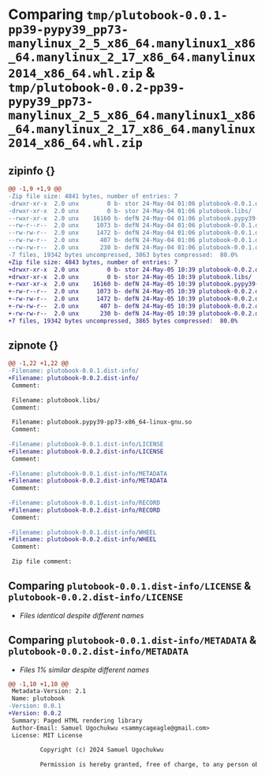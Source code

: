 # Comparing `tmp/plutobook-0.0.1-pp39-pypy39_pp73-manylinux_2_5_x86_64.manylinux1_x86_64.manylinux_2_17_x86_64.manylinux2014_x86_64.whl.zip` & `tmp/plutobook-0.0.2-pp39-pypy39_pp73-manylinux_2_5_x86_64.manylinux1_x86_64.manylinux_2_17_x86_64.manylinux2014_x86_64.whl.zip`

## zipinfo {}

```diff
@@ -1,9 +1,9 @@
-Zip file size: 4841 bytes, number of entries: 7
-drwxr-xr-x  2.0 unx        0 b- stor 24-May-04 01:06 plutobook-0.0.1.dist-info/
-drwxr-xr-x  2.0 unx        0 b- stor 24-May-04 01:06 plutobook.libs/
--rwxr-xr-x  2.0 unx    16160 b- defN 24-May-04 01:06 plutobook.pypy39-pp73-x86_64-linux-gnu.so
--rw-r--r--  2.0 unx     1073 b- defN 24-May-04 01:06 plutobook-0.0.1.dist-info/LICENSE
--rw-rw-r--  2.0 unx     1472 b- defN 24-May-04 01:06 plutobook-0.0.1.dist-info/METADATA
--rw-rw-r--  2.0 unx      407 b- defN 24-May-04 01:06 plutobook-0.0.1.dist-info/RECORD
--rw-rw-r--  2.0 unx      230 b- defN 24-May-04 01:06 plutobook-0.0.1.dist-info/WHEEL
-7 files, 19342 bytes uncompressed, 3863 bytes compressed:  80.0%
+Zip file size: 4843 bytes, number of entries: 7
+drwxr-xr-x  2.0 unx        0 b- stor 24-May-05 10:39 plutobook-0.0.2.dist-info/
+drwxr-xr-x  2.0 unx        0 b- stor 24-May-05 10:39 plutobook.libs/
+-rwxr-xr-x  2.0 unx    16160 b- defN 24-May-05 10:39 plutobook.pypy39-pp73-x86_64-linux-gnu.so
+-rw-r--r--  2.0 unx     1073 b- defN 24-May-05 10:39 plutobook-0.0.2.dist-info/LICENSE
+-rw-rw-r--  2.0 unx     1472 b- defN 24-May-05 10:39 plutobook-0.0.2.dist-info/METADATA
+-rw-rw-r--  2.0 unx      407 b- defN 24-May-05 10:39 plutobook-0.0.2.dist-info/RECORD
+-rw-rw-r--  2.0 unx      230 b- defN 24-May-05 10:39 plutobook-0.0.2.dist-info/WHEEL
+7 files, 19342 bytes uncompressed, 3865 bytes compressed:  80.0%
```

## zipnote {}

```diff
@@ -1,22 +1,22 @@
-Filename: plutobook-0.0.1.dist-info/
+Filename: plutobook-0.0.2.dist-info/
 Comment: 
 
 Filename: plutobook.libs/
 Comment: 
 
 Filename: plutobook.pypy39-pp73-x86_64-linux-gnu.so
 Comment: 
 
-Filename: plutobook-0.0.1.dist-info/LICENSE
+Filename: plutobook-0.0.2.dist-info/LICENSE
 Comment: 
 
-Filename: plutobook-0.0.1.dist-info/METADATA
+Filename: plutobook-0.0.2.dist-info/METADATA
 Comment: 
 
-Filename: plutobook-0.0.1.dist-info/RECORD
+Filename: plutobook-0.0.2.dist-info/RECORD
 Comment: 
 
-Filename: plutobook-0.0.1.dist-info/WHEEL
+Filename: plutobook-0.0.2.dist-info/WHEEL
 Comment: 
 
 Zip file comment:
```

## Comparing `plutobook-0.0.1.dist-info/LICENSE` & `plutobook-0.0.2.dist-info/LICENSE`

 * *Files identical despite different names*

## Comparing `plutobook-0.0.1.dist-info/METADATA` & `plutobook-0.0.2.dist-info/METADATA`

 * *Files 1% similar despite different names*

```diff
@@ -1,10 +1,10 @@
 Metadata-Version: 2.1
 Name: plutobook
-Version: 0.0.1
+Version: 0.0.2
 Summary: Paged HTML rendering library
 Author-Email: Samuel Ugochukwu <sammycageagle@gmail.com>
 License: MIT License
         
         Copyright (c) 2024 Samuel Ugochukwu
         
         Permission is hereby granted, free of charge, to any person obtaining a copy
```

